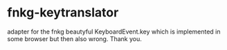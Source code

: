 # fnkg-keytranslator

adapter for the fnkg beautyful KeyboardEvent.key which is implemented in some browser but then also wrong.
Thank you.
